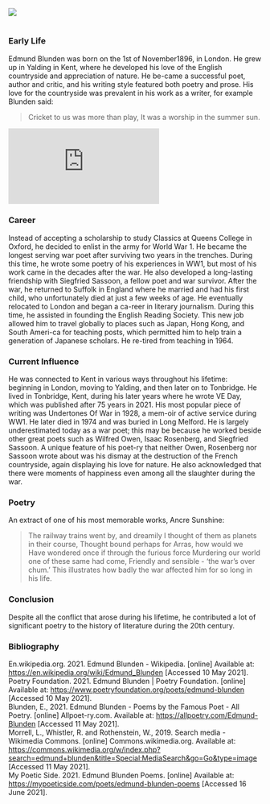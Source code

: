 <a href="https://dev.visual-essays.app"><img src="https://dev-visual-essays.netlify.app/images/ve-button.png"></a>
<param ve-config title="Edmund Blunden" author="xxx" layout="vtl" banner="xxx">

<param ve-entity eid=“Q2051722” aliases=“Yalding”>
<param ve-entity eid=“Q936183” aliases=“Tonbridge”>

#

### **Early Life**
 Edmund Blunden was born on the 1st of November1896, in London. He grew up in Yalding in Kent, where he developed his love of the English countryside and appreciation of nature. He be-came a successful poet, author and critic, and his writing style featured both poetry and prose. His love for the countryside was prevalent in his work as a writer, for example Blunden said:
> Cricket to us was more than play, 
> It was a worship in the summer sun.
<param ve-map center=“Q84” zoom=“15”>
<param ve-map center=“Q2051722” zoom=“15”>

![Edmund Blun-den](https://commons.wikimedia.org/w/index.php?search=edmund+blunden&title=Special:MediaSearch&go=Go&type=image)

### **Career**
 Instead of accepting a scholarship to study Classics at Queens College in Oxford, he decided to enlist in the army for World War 1. He became the longest serving war poet after surviving two years in the trenches. During this time, he wrote some poetry of his experiences in WW1, but most of his work came in the decades after the war. He also developed a long-lasting friendship with Siegfried Sassoon, a fellow poet and war survivor. 
  After the war, he returned to Suffolk in England where he married and had his first child, who unfortunately died at just a few weeks of age. He eventually relocated to London and began a ca-reer in literary journalism. During this time, he assisted in founding the English Reading Society. This new job allowed him to travel globally to places such as Japan, Hong Kong, and South Ameri-ca for teaching posts, which permitted him to help train a generation of Japanese scholars. He re-tired from teaching in 1964.
<param ve-map center=“Q23111” zoom=“15”>

### **Current Influence**

  He was connected to Kent in various ways throughout his lifetime: beginning in London, moving to Yalding, and then later on to Tonbridge. 
  He lived in Tonbridge, Kent, during his later years where he wrote VE Day, which was published after 75 years in 2021. His most popular piece of writing was Undertones Of War in 1928, a mem-oir of active service during WW1. He later died in 1974 and was buried in Long Melford. He is largely underestimated today as a war poet; this may be because he worked beside other great poets such as Wilfred Owen, Isaac Rosenberg, and Siegfried Sassoon. A unique feature of his poet-ry that neither Owen, Rosenberg nor Sassoon wrote about was his dismay at the destruction of the French countryside, again displaying his love for nature. He also acknowledged that there were moments of happiness even among all the slaughter during the war.
<param ve-map center=“Q936183” zoom=“15”>


### **Poetry**
 An extract of one of his most memorable works, Ancre Sunshine:
> The railway trains went by, and dreamily
> I thought of them as planets in their course,
> Thought bound perhaps for Arras, how would we
> Have wondered once if through the furious force
> Murdering our world one of these same had come,
> Friendly and sensible - ‘the war’s over chum.’
 This illustrates how badly the war affected him for so long in his life.

### **Conclusion**
 Despite all the conflict that arose during his lifetime, he contributed a lot of significant poetry to the history of literature during the 20th century. 

### **Bibliography**

En.wikipedia.org. 2021. Edmund Blunden - Wikipedia. [online] Available at: <https://en.wikipedia.org/wiki/Edmund_Blunden> [Accessed 10 May 2021].    
Poetry Foundation. 2021. Edmund Blunden | Poetry Foundation. [online] Available at: <https://www.poetryfoundation.org/poets/edmund-blunden> [Accessed 10 May 2021].   
Blunden, E., 2021. Edmund Blunden - Poems by the Famous Poet - All Poetry. [online] Allpoet-ry.com. Available at: <https://allpoetry.com/Edmund-Blunden> [Accessed 11 May 2021].    
Morrell, L., Whistler, R. and Rothenstein, W., 2019. Search media - Wikimedia Commons. [online] Commons.wikimedia.org. Available at: <https://commons.wikimedia.org/w/index.php?search=edmund+blunden&title=Special:MediaSearch&go=Go&type=image> [Accessed 11 May 2021].   
My Poetic Side. 2021. Edmund Blunden Poems. [online] Available at: <https://mypoeticside.com/poets/edmund-blunden-poems> [Accessed 16 June 2021].   
